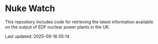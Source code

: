 # Nuke Watch

This repository includes code for retrieving the latest information available on the output of EDF nuclear power plants in the UK.

Last updated: 2025-09-16 05:14